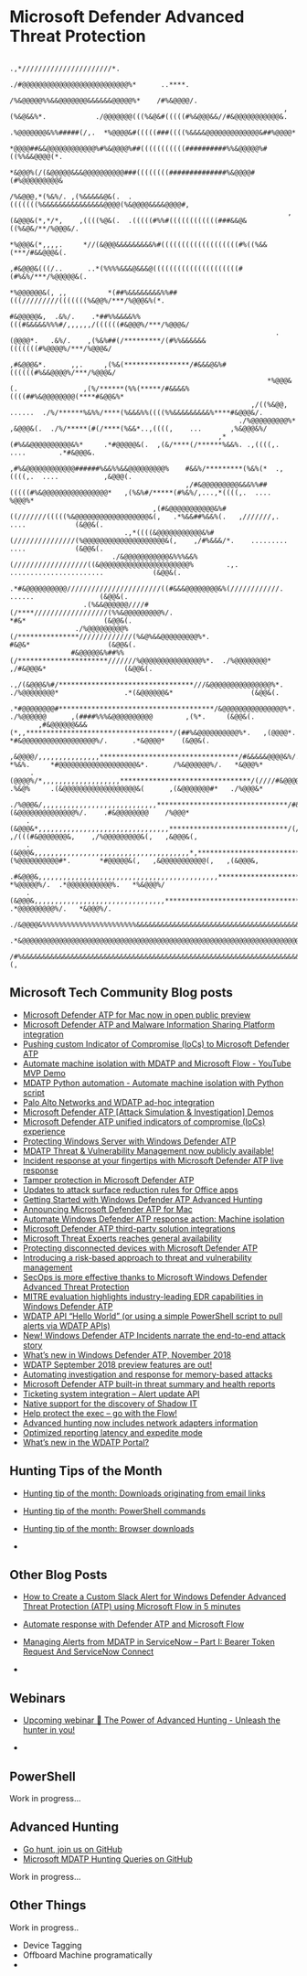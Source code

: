 # Microsoft Defender Advanced Threat Protection


                                                                                                                                                           
                                                                                                    .,*//////////////////////*.                                
                                                                                                ./#@@@@@@@@@@@@@@@@@@@@@@@@@@%*      ..****.                   
                                                                                               /%&@@@@@%%&&@@@@@@@&&&&&&@@@@@%*    /#%&@@@@/.                
                                                                       ,(%&@&&%*.            ./@@@@@@@(((%&@&#(((((#%&@@@&&//#&@@@@@@@@@@@&.               
                                                                      .%@@@@@@@&%%#####(/,.  *%@@@@&#(((((###((((%&&&&@@@@@@@@@@@@@&##%@@@@*               
                                                                      *@@@@##&&@@@@@@@@@@@@%#%&@@@@%##(((((((((((##########%%&@@@@@%#((%%&&@@@@(*.             
                                                                      *&@@@%(/(&@@@@@&&&@@@@@@@@@@###((((((((##############%&@@@@#(#%@@@@@@@@@&            
                                                                       /%&@@@,*(%&%/. ,(%&&&&&@&(.  .(((((((%&&&&&&&&&&&&&&&@@@@(%&@@@@&&&&@@@@#,          
                                                                        ,(&@@@&(*,*/*,    ,((((%@&(.  .(((((#%%#((((((((((((###&&@&((%&@&/**/%@@@&/.         
                                                                         *%@@@&(*,,,,.     *//(&@@@&&&&&&&&&%#(((((((((((((((((((#%((%&&(***/#&&@@@&(.         
                                                                        ,#&@@@&(((/..      ..*(%%%%&&&@&&&@(((((((((((((((((((((#(#%&%/***/%@@@@@&(.         
                                                                       *%@@@@@@&(, ,,          *(##%&&&&&&&&%%##(((/////////(((((((%&@@%/***/%@@@&%(*.         
                                                                       #&@@@@@&,  .&%/.    .*##%%&&&&%%(((#&&&&&%%%#/,,,,,,/((((((#&@@@%/***/%@@@&/            
                                                                     .(@@@@*.   .&%/.    ,(%&%##(/*********/(#%%&&&&&&(((((((#%@@@@%/***/%@@@&/            
                                                                    ,#&@@@&*.      ,,.     ,(%&(****************/#&&&@&%#((((((#%&&@@@@%/***/%@@@&/            
                                                                   *%@@@&(.                ,(%/******(%%(*****/#&&&&%((((##%&@@@@@@@@(****#&@@&%*            
                                                               ,/((%&@@,         ......  ./%/******%&%%/****(%&&&%%((((%%&&&&&&&&&%****#&@@@&/.            
                                                            ./%@@@@@@@@@%*        ,&@@@&(.  ./%/*****(#(/****(%&&*..,((((,    ...       ,%&@@@&%/            
                                                       ,*(#%&&@@@@@@@@@@&%*     .*#@@@@@&(.  ,(&/****(/******%&&%. .,((((,.  ....        .*#&@@@&.           
                                                  ,#%&@@@@@@@@@@@@######%&&%%&&@@@@@@@@@%    #&&%/*********(%&%(*  .,((((,.  ....           ,&@@@(.          
                                               ,/#&@@@@@@@@@&&&%%##(((((#%&@@@@@@@@@@@@@@@@*   ,(%&%#/*****(#%&%/,...,*((((,.  ....            %@@@%*          
                                       ,(#&@@@@@@@@@@@&%#((///////(((((%&@@@@@@@@@@@@@@@@@@&(,   .*%&&##%&&%(.   ,///////,.  ....            (&@@&(.         
                                .,*((((&@@@@@@@@@@@&%#(///////////////(%@@@@@@@@@@@@@@@@@@@@&(,    ,/#%&&&/*.    .........   ....            (&@@&(.         
                             ./&@@@@@@@@@@@&%%%&&%(//////////////////((&@@@@@@@@@@@@@@@@@@@@@@%        .,.  .......................            (&@@&(.         
                           .*#&@@@@@@@@@@///////////////////////((#&&&@@@@@@@@&%(////////////.                         ......                (&@@&(.         
                      .(%&&@@@@@@////#(/****//////////////////(%%&@@@@@@@@@%/.                                      *#&*                   (&@@&(.         
                    ./%@@@@@@@@@%(/***************/////////////(%&@%&&@@@@@@@@@%*.                                     #&@&*                   (&@@&(.         
                   #&@@@@@&%##%%(/**********************///////%@@@@@@@@@@@@@@@%*.  ./%@@@@@@@@*                   ,/#&@@@&*                   (&@@&(.         
               .,/(&@@@&%#/*********************************///&@@@@@@@@@@@@@@@%*.  ./%@@@@@@@@*                .*(&@@@@@@&*                   (&@@&(.         
            .*#@@@@@@@@#**************************************/&@@@@@@@@@@@@@@@%*.  ./%@@@@@@      ,(####%%%&@@@@@@@@@@        ,(%*.     (&@@&(.         
           ,#&@@@@@@&&&(*,,************************************/(##%&@@@@@@@@@@%*.   ,(@@@@*.    *#&@@@@@@@@@@@@@@@@@@%/.      .*&@@@@*    (&@@&(.         
          ,&@@@@/,,,,,,,,,,,,,,,**********************************/#&&&&&@@@@&%/.    *%&%.     *#@@@@@@@@@@@@@@@@@@@&*.      /%&@@@@@@%/.   *&@@@%*          
         .(@@@@%/*,,,,,,,,,,,,,,,,,,,********************************/(////#&@@@@.  .%&@%     .(&@@@@@@@@@@@@@@@@@@&(      ,(&@@@@@@@#*   ./%@@@&*           
        ./%@@@&/,,,,,,,,,,,,,,,,,,,,,,,,,,,,********************************/#&&&&@&%&&@@@@#*.     (&@@@@@@@@@@@@@@%/.    .#&@@@@@@@@    /%@@@*            
        .(&@@@&*,,,,,,,,,,,,,,,,,,,,,,,,,,,,,,,,*****************************/(//(#&@@@@@@@@*     ,/(((#&@@@@@@@&,    ,/%@@@@@@@@@&(,   ,&@@@&(,             
        .(&@@@&,,,,,,,,,,,,,,,,,,,,,,,,,,,,,,,,,,,,,,*,****************************(%@@@@@@@@@@#*.       *#@@@@@&(,   ,&@@@@@@@@@@@(,   ,(&@@@&,               
        .#&@@@&,,,,,,,,,,,,,,,,,,,,,,,,,,,,,,,,,,,,,,,,,,,,************************/%@@@@@@@@@@@*      *%@@@@@%/.  .*@@@@@@@@@@@%.   *%&@@@%/                
        .(&@@@&,,,,,,,,,,,,,,,,,,,,,,,,,,,,,,,,************************************#&@@@@@@@@@@@@@@@&&&&&&@@@@@@%/.  .*@@@@@@@@@%/.   *&@@@%/.                 
        ./&@@@@&%%%%%%%%%%%%%%%%%%%%%%%&&&&&&&&&&&&&&&&&&&&&&&&&&&&&&&&&&&&&&&&&&&&&@@@@@@@@@@@@@@@@@@@@@@@@@@@@&%####%@@@@@@@@&%#####&@@@&*                   
         .*&@@@@@@@@@@@@@@@@@@@@@@@@@@@@@@@@@@@@@@@@@@@@@@@@@@@@@@@@@@@@@@@@@@@@@@@@@@@@@@@@@@@@@@@@@@@@@@@@@@@@@@@@@@@@@@@@@@@@@@@@@@@@*                    
           /#%&&&&&&&&&&&&&&&&&&&&&&&&&&&&&&&&&&&&&&&&&&&&&&&&&&&&&&&&&&&&&&&&&&&&&&&&&&&&&&&&&&&&&&&&&&&&&&&&&&&&&&&&&&&&&&&&&&&&&&&&&%(,          


## Microsoft Tech Community Blog posts

* [Microsoft Defender ATP for Mac now in open public preview](https://techcommunity.microsoft.com/t5/Windows-Defender-ATP/Microsoft-Defender-ATP-for-Mac-now-in-open-public-preview/ba-p/634603)
* [Microsoft Defender ATP and Malware Information Sharing Platform integration](https://techcommunity.microsoft.com/t5/Windows-Defender-ATP/Microsoft-Defender-ATP-and-Malware-Information-Sharing-Platform/m-p/576648#M92)
* [Pushing custom Indicator of Compromise (IoCs) to Microsoft Defender ATP](https://techcommunity.microsoft.com/t5/Windows-Defender-ATP/Pushing-custom-Indicator-of-Compromise-IoCs-to-Microsoft/m-p/532203#M81)
* [Automate machine isolation with MDATP and Microsoft Flow - YouTube MVP Demo ](https://techcommunity.microsoft.com/t5/Windows-Defender-ATP/Automate-machine-isolation-with-MDATP-and-Microsoft-Flow-YouTube/m-p/662426#M112)
* [MDATP Python automation - Automate machine isolation with Python script](https://techcommunity.microsoft.com/t5/Windows-Defender-ATP/MDATP-Python-automation-Automate-machine-isolation-with-Python/ba-p/664077)
* [Palo Alto Networks and WDATP ad-hoc integration](https://techcommunity.microsoft.com/t5/Windows-Defender-ATP/Palo-Alto-Networks-and-WDATP-ad-hoc-integration/m-p/375077#M15)
* [Microsoft Defender ATP [Attack Simulation & Investigation] Demos](https://techcommunity.microsoft.com/t5/Windows-Defender-ATP/Microsoft-Defender-ATP-Attack-Simulation-amp-Investigation-Demos/m-p/661368#M108)
* [Microsoft Defender ATP unified indicators of compromise (IoCs) experience](https://techcommunity.microsoft.com/t5/Windows-Defender-ATP/Microsoft-Defender-ATP-unified-indicators-of-compromise-IoCs/ba-p/656415)
* [Protecting Windows Server with Windows Defender ATP](https://techcommunity.microsoft.com/t5/Windows-Defender-ATP/Protecting-Windows-Server-with-Windows-Defender-ATP/ba-p/267114)
* [MDATP Threat & Vulnerability Management now publicly available!](https://techcommunity.microsoft.com/t5/Windows-Defender-ATP/MDATP-Threat-amp-Vulnerability-Management-now-publicly-available/ba-p/460977)
* [Incident response at your fingertips with Microsoft Defender ATP live response](https://techcommunity.microsoft.com/t5/Windows-Defender-ATP/Incident-response-at-your-fingertips-with-Microsoft-Defender-ATP/ba-p/614894)
* [Tamper protection in Microsoft Defender ATP](https://techcommunity.microsoft.com/t5/Windows-Defender-ATP/Tamper-protection-in-Microsoft-Defender-ATP/ba-p/389571)
* [Updates to attack surface reduction rules for Office apps](https://techcommunity.microsoft.com/t5/Windows-Defender-ATP/Updates-to-attack-surface-reduction-rules-for-Office-apps/ba-p/568951)
* [Getting Started with Windows Defender ATP Advanced Hunting](https://techcommunity.microsoft.com/t5/Windows-Defender-ATP/Getting-Started-with-Windows-Defender-ATP-Advanced-Hunting/ba-p/215835)
* [Announcing Microsoft Defender ATP for Mac](https://techcommunity.microsoft.com/t5/Windows-Defender-ATP/Announcing-Microsoft-Defender-ATP-for-Mac/ba-p/378010)
* [Automate Windows Defender ATP response action: Machine isolation](https://techcommunity.microsoft.com/t5/Windows-Defender-ATP/Automate-Windows-Defender-ATP-response-action-Machine-isolation/m-p/362701#M8)
* [Microsoft Defender ATP third-party solution integrations](https://techcommunity.microsoft.com/t5/Windows-Defender-ATP/Microsoft-Defender-ATP-third-party-solution-integrations/ba-p/532042)
* [Microsoft Threat Experts reaches general availability](https://techcommunity.microsoft.com/t5/Windows-Defender-ATP/Microsoft-Threat-Experts-reaches-general-availability/ba-p/502493)
* [Protecting disconnected devices with Microsoft Defender ATP](https://techcommunity.microsoft.com/t5/Windows-Defender-ATP/Protecting-disconnected-devices-with-Microsoft-Defender-ATP/ba-p/500341)
* [Introducing a risk-based approach to threat and vulnerability management](https://techcommunity.microsoft.com/t5/Windows-Defender-ATP/Introducing-a-risk-based-approach-to-threat-and-vulnerability/ba-p/377845)
* [SecOps is more effective thanks to Microsoft Windows Defender Advanced Threat Protection](https://techcommunity.microsoft.com/t5/Windows-Defender-ATP/SecOps-is-more-effective-thanks-to-Microsoft-Windows-Defender/ba-p/272925)
* [MITRE evaluation highlights industry-leading EDR capabilities in Windows Defender ATP](https://techcommunity.microsoft.com/t5/Windows-Defender-ATP/MITRE-evaluation-highlights-industry-leading-EDR-capabilities-in/ba-p/369831)
* [WDATP API “Hello World” (or using a simple PowerShell script to pull alerts via WDATP APIs)](https://techcommunity.microsoft.com/t5/Windows-Defender-ATP/WDATP-API-Hello-World-or-using-a-simple-PowerShell-script-to/ba-p/326813)
* [New! Windows Defender ATP Incidents narrate the end-to-end attack story](https://techcommunity.microsoft.com/t5/Windows-Defender-ATP/New-Windows-Defender-ATP-Incidents-narrate-the-end-to-end-attack/ba-p/282666)
* [What’s new in Windows Defender ATP, November 2018](https://techcommunity.microsoft.com/t5/Windows-Defender-ATP/What-s-new-in-Windows-Defender-ATP-November-2018/ba-p/289112)
* [WDATP September 2018 preview features are out!](https://techcommunity.microsoft.com/t5/Windows-Defender-ATP/New-Windows-Defender-ATP-Incidents-narrate-the-end-to-end-attack/ba-p/282666)
* [Automating investigation and response for memory-based attacks](https://techcommunity.microsoft.com/t5/Windows-Defender-ATP/Automating-investigation-and-response-for-memory-based-attacks/ba-p/276354)
* [Microsoft Defender ATP built-in threat summary and health reports](https://techcommunity.microsoft.com/t5/Windows-Defender-ATP/Microsoft-Defender-ATP-built-in-threat-summary-and-health/ba-p/392088)
* [Ticketing system integration – Alert update API](https://techcommunity.microsoft.com/t5/Windows-Defender-ATP/Ticketing-system-integration-Alert-update-API/ba-p/352191)
* [Native support for the discovery of Shadow IT](https://techcommunity.microsoft.com/t5/user/viewprofilepage/user-id/183190)
* [Help protect the exec – go with the Flow!](https://techcommunity.microsoft.com/t5/Windows-Defender-ATP/Help-protect-the-exec-go-with-the-Flow/ba-p/345597)
* [Advanced hunting now includes network adapters information](https://techcommunity.microsoft.com/t5/Windows-Defender-ATP/Advanced-hunting-now-includes-network-adapters-information/ba-p/224402)
* [Optimized reporting latency and expedite mode](https://techcommunity.microsoft.com/t5/Windows-Defender-ATP/Optimized-reporting-latency-and-expedite-mode/ba-p/229208)
* [What’s new in the WDATP Portal?](https://techcommunity.microsoft.com/t5/Windows-Defender-ATP/What-s-new-in-the-WDATP-Portal/ba-p/200828)
  

## Hunting Tips of the Month

* [Hunting tip of the month: Downloads originating from email links](https://techcommunity.microsoft.com/t5/Windows-Defender-ATP/Hunting-tip-of-the-month-Downloads-originating-from-email-links/ba-p/239594)

* [Hunting tip of the month: PowerShell commands](https://techcommunity.microsoft.com/t5/Windows-Defender-ATP/Hunting-tip-of-the-month-PowerShell-commands/ba-p/210898)

* [Hunting tip of the month: Browser downloads](https://techcommunity.microsoft.com/t5/Windows-Defender-ATP/Hunting-tip-of-the-month-Browser-downloads/ba-p/220454)

* 


## Other Blog Posts

* [How to Create a Custom Slack Alert for Windows Defender Advanced Threat Protection (ATP) using Microsoft Flow in 5 minutes](https://azurementor.wordpress.com/2019/03/22/how-to-create-a-custom-slack-alert-for-windows-defender-advanced-threat-protection-atp-using-microsoft-flow-in-5-minutes/)

* [Automate response with Defender ATP and Microsoft Flow](http://blog.sec-labs.com/2019/04/automate-response-with-defender-atp-and-microsoft-flow/)

* [Managing Alerts from MDATP in ServiceNow – Part I: Bearer Token Request And ServiceNow Connect](https://www.sepago.de/blog/managing-alerts-from-mdatp-in-servicenow-blog-series-part-one/)

* 

## Webinars

* [Upcoming webinar 📣 The Power of Advanced Hunting - Unleash the hunter in you!](https://techcommunity.microsoft.com/t5/Windows-Defender-ATP/Upcoming-webinar-The-Power-of-Advanced-Hunting-Unleash-the/ba-p/617918)

* 


## PowerShell

Work in progress...

## Advanced Hunting 

* [Go hunt, join us on GitHub](https://techcommunity.microsoft.com/t5/Windows-Defender-ATP/Go-hunt-join-us-on-GitHub/ba-p/195050)
* [Microsoft MDATP Hunting Queries on GitHub](https://github.com/Microsoft/windowsDefenderATP-Hunting-Queries/)




Work in progress...

## Other Things 

Work in progress..

- Device Tagging
- Offboard Machine programatically
- 